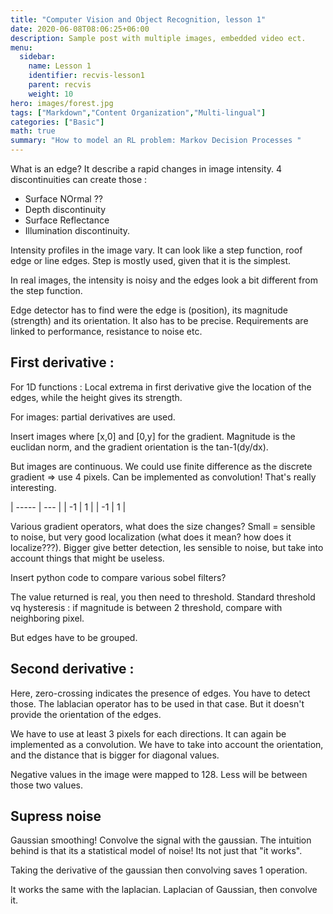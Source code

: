 ```yaml
---
title: "Computer Vision and Object Recognition, lesson 1"
date: 2020-06-08T08:06:25+06:00 
description: Sample post with multiple images, embedded video ect.
menu:
  sidebar:
    name: Lesson 1
    identifier: recvis-lesson1
    parent: recvis
    weight: 10
hero: images/forest.jpg
tags: ["Markdown","Content Organization","Multi-lingual"]
categories: ["Basic"]
math: true
summary: "How to model an RL problem: Markov Decision Processes "
---
```


<style>
r { color: Red }
o { color: Orange }
g { color: Green }
b { color: Blue }
</style>

What is an edge? It describe a rapid changes in image intensity. 4 discontinuities can create those : 
- Surface NOrmal ?? 
- Depth discontinuity 
- Surface Reflectance 
- Illumination discontinuity.

Intensity profiles in the image vary. It can look like a step function, roof edge or line edges. Step is mostly used, given that it is the simplest. 

In real images, the intensity is noisy and the edges look a bit different from the step function. 

Edge detector has to find were the edge is (position), its magnitude (strength) and its orientation. It also has to be precise. Requirements are linked to performance, resistance to noise etc. 

## First derivative : 

For 1D functions : Local extrema in first derivative give the location of the edges, while the height gives its strength. 

For images: partial derivatives are used. 

Insert images where [x,0] and [0,y] for the gradient. Magnitude is the euclidan norm, and the gradient orientation is the tan-1(dy/dx).

But images are continuous. We could use finite difference as the discrete gradient => use 4 pixels. Can be implemented as convolution! That's really interesting. 


   | ----- | --- |
   | -1 | 1  |
   | -1 | 1  |

  Various gradient operators, what does the size changes? 
  Small = sensible to noise, but very good localization (what does it mean? how does it localize???). 
  Bigger give better detection, les sensible to noise, but take into account things that might be useless.

  Insert python code to compare various sobel filters? 

  The value returned is real, you then need to threshold. 
  Standard threshold vq hysteresis : if magnitude is between 2 threshold, compare with neighboring pixel. 

  But edges have to be grouped. 

## Second derivative : 

Here, zero-crossing indicates the presence of edges. You have to detect those. The  lablacian operator has to be used in that case. But it doesn't provide the orientation of the edges. 

We have to use at least 3 pixels for each directions. It can again be implemented as a convolution. We have to take into account the orientation, and the distance that is bigger for diagonal values. 

Negative values in the image were mapped to 128. Less will be between those two values. 

## Supress noise
Gaussian smoothing! Convolve the signal with the gaussian.
The intuition behind is that its a statistical model of noise! Its not just that "it works". 

Taking the derivative of the gaussian then convolving saves 1 operation. 

It works the same with the laplacian. Laplacian of Gaussian, then convolve it. 